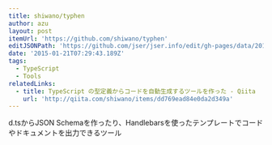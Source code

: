 ```yaml
---
title: shiwano/typhen
author: azu
layout: post
itemUrl: 'https://github.com/shiwano/typhen'
editJSONPath: 'https://github.com/jser/jser.info/edit/gh-pages/data/2015/01/index.json'
date: '2015-01-21T07:29:43.189Z'
tags:
  - TypeScript
  - Tools
relatedLinks:
  - title: TypeScript の型定義からコードを自動生成するツールを作った - Qiita
    url: 'http://qiita.com/shiwano/items/dd769ead84e0da2d349a'
---
```

d.tsからJSON Schemaを作ったり、Handlebarsを使ったテンプレートでコードやドキュメントを出力できるツール
